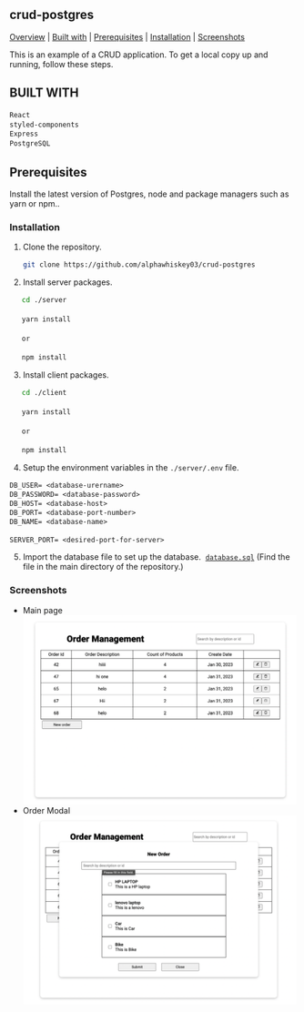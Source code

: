 ## crud-postgres

<div>
<a href="#overview">Overview</a> | <a href="#technologies">Built with</a> | <a href="#prerequisites">Prerequisites</a> | <a href="#installation">Installation</a> | <a href="#screenshots">Screenshots</a>
</div>
<div href="#overview"></div>
<p>This is an example of a CRUD application. To get a local copy up and running, follow these steps.</p>

## BUILT WITH

<div href="#technologies"></div>

```sh
React
styled-components
Express
PostgreSQL
```

## Prerequisites

<p>Install the latest version of Postgres, node and package managers such as yarn or npm..</p>

### Installation

<div href="#installation"></div>

1. Clone the repository.

   ```sh
   git clone https://github.com/alphawhiskey03/crud-postgres
   ```

2. Install server packages.

```sh
   cd ./server

   yarn install

   or

   npm install
```

3. Install client packages.

```sh
   cd ./client

   yarn install

   or

   npm install
```

4. Setup the environment variables in the `./server/.env` file.

```
DB_USER= <database-urername>
DB_PASSWORD= <database-password>
DB_HOST= <database-host>
DB_PORT= <database-port-number>
DB_NAME= <database-name>

SERVER_PORT= <desired-port-for-server>
```

5. Import the database file to set up the database.  <a href="https://github.com/alphawhiskey03/crud-postgres/blob/main/database.sql">`database.sql`</a> (Find the file in the main directory of the repository.)

### Screenshots

<div href="#screenshots"></div>

- Main page
  <img src="./preview/main-page.png"/>
- Order Modal
  <img src="./preview/order-modal.png"/>
